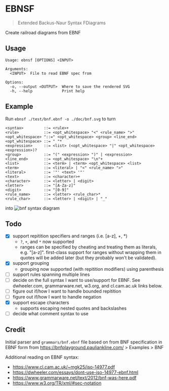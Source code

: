 # EBNSF
> Extended Backus-Naur Syntax FDiagrams

Create railroad diagrams from EBNF

## Usage
```
Usage: ebnsf [OPTIONS] <INPUT>

Arguments:
  <INPUT>  File to read EBNF spec from

Options:
  -o, --output <OUTPUT>  Where to save the rendered SVG
  -h, --help             Print help
```

## Example
Run `ebnsf ./test/bnf.ebnf -o ./doc/bnf.svg` to turn

```ebnf
<syntax>         ::= <rule>+
<rule>           ::= <opt_whitespace> "<" <rule_name> ">" <opt_whitespace> "::=" <opt_whitespace> <group> <line_end>
<opt_whitespace> ::= " "*
<expression>     ::= <list> (<opt_whitespace> "|" <opt_whitespace> <expression>)?
<group>          ::= "(" <expression> ")" | <expression>
<line_end>       ::= <opt_whitespace> "\n"+
<list>           ::= <term> | <term> <opt_whitespace> <list>
<term>           ::= <literal> | "<" <rule_name> ">"
<literal>        ::= '"' <text> '"'
<text>           ::= <character>+
<character>      ::= <letter> | <digit>
<letter>         ::= "[A-Za-z]"
<digit>          ::= "[0-9]"
<rule_name>      ::= <letter> <rule_char>*
<rule_char>      ::= <letter> | <digit> | "_"
```
into
![bnf syntax diagram](https://github.com/user-attachments/assets/6efcc0dd-3734-41c6-a08d-facec4b3bd7d)
## Todo
- [x] support repitition specifiers and ranges (i.e. [a-z], +, *)
    - `?`, `+`, and `*` now supported
    - ranges can be specified by cheating and treating them as literals, e.g. "[a-z]".
      first-class support for ranges without wrapping them in quotes will be added later
      (but they probably won't be validated).
- [x] support grouping
    - grouping now supported (with repitition modifiers) using parenthesis
- [ ] support rules spanning multiple lines
- [ ] decide on the full syntax I want to use/support for EBNF.
    See dwheeler.com, grammarware.net, w3.org, and cl.cam.ac.uk links below.
- [ ] figure out if/how I want to handle bounded repitition
- [ ] figure out if/how I want to handle negation
- [x] support escape characters
    - supports escaping nested quotes and backslashes
- [ ] decide what comment syntax to use

## Credit
Initial parser and `grammars/bnf.ebnf` file based on from BNF specification in EBNF form from https://bnfplayground.pauliankline.com/ > Examples > BNF

Additional reading on EBNF syntax:

- https://www.cl.cam.ac.uk/~mgk25/iso-14977.pdf
- https://dwheeler.com/essays/dont-use-iso-14977-ebnf.html
- https://www.grammarware.net/text/2012/bnf-was-here.pdf
- https://www.w3.org/TR/xml/#sec-notation
